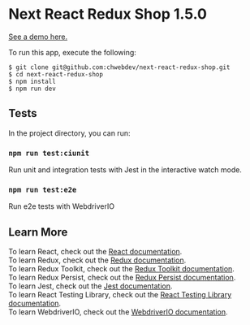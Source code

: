 # Next React Redux Shop 1.5.0

[See a demo here.](https://mellifluous-fairy-524185.netlify.app)

To run this app, execute the following:

```
$ git clone git@github.com:chwebdev/next-react-redux-shop.git
$ cd next-react-redux-shop
$ npm install
$ npm run dev
```

## Tests

In the project directory, you can run:

### `npm run test:ciunit`

Run unit and integration tests with Jest in the interactive watch mode.

### `npm run test:e2e`

Run e2e tests with WebdriverIO

## Learn More

To learn React, check out
the [React documentation](https://reactjs.org/docs/getting-started.html).\
To learn Redux, check out the [Redux documentation](https://redux.gitbook.io/docs).\
To learn Redux Toolkit, check out the [Redux Toolkit documentation](https://redux.js.org/introduction/getting-started).\
To learn Redux Persist, check out the [Redux Persist documentation](https://github.com/rt2zz/redux-persist#readme).\
To learn Jest, check out the [Jest documentation](https://jestjs.io/docs/getting-started).\
To learn React Testing Library, check out
the [React Testing Library documentation](https://testing-library.com/docs/react-testing-library/intro).\
To learn WebdriverIO, check out the [WebdriverIO documentation](https://webdriver.io/docs/gettingstarted).